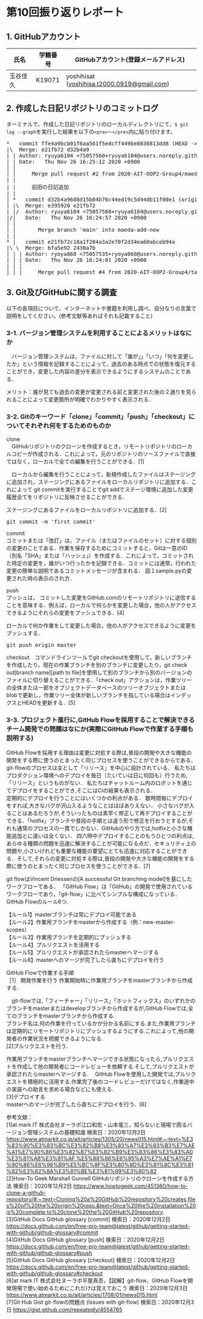 # 第10回振り返りレポート

## 1. GitHubアカウント

| 氏名           | 学籍番号    | GitHubアカウント(登録メールアドレス) |
| -------------- | ----------- | -------------------------------------- |
| 玉谷佳久     | K19071      | yoshihisat (yoshihisa.t2000.0919@gmail.com) |

## 2. 作成した日記リポジトリのコミットログ

ターミナルで、作成した日記リポジトリのローカルディレクトリにて、`$ git log --graph`を実行した結果を以下の`<pre>〜</pre>`内に貼り付けます。

<pre>
*   commit ffe4a9bcb01f6aa561f5edcff449be8030813dd8 (HEAD -> main, origin/main, origin/HEAD)
|\  Merge: e21fb72 d32b4a9
| | Author: ryuya6104 <75057560+ryuya6104@users.noreply.github.com>
| | Date:   Thu Nov 26 16:25:12 2020 +0900
| | 
| |     Merge pull request #2 from 2020-AIT-OOP2-Group4/maeda-add-new
| |     
| |     前田の日記追加
| |   
| *   commit d32b4a9688d15b04b76c44ed19c5d44db11f00e1 (origin/maeda-add-new)
| |\  Merge: e395920 e21fb72
| |/  Author: ryuya6104 <75057560+ryuya6104@users.noreply.github.com>
|/|   Date:   Thu Nov 26 16:24:57 2020 +0900
| |   
| |       Merge branch 'main' into maeda-add-new
| |   
* |   commit e21fb72c18a1f284a3a2e70f2d34ea60abceb94a
|\ \  Merge: bfa5e92 2430a7b
| | | Author: ryoya868 <75057535+ryoya868@users.noreply.github.com>
| | | Date:   Thu Nov 26 16:24:01 2020 +0900
| | | 
| | |     Merge pull request #4 from 2020-AIT-OOP2-Group4/tamaya_new_dairy
</pre>


## 3. Git及びGitHubに関する調査

以下の各項目について、インターネットや書籍を利用し調べ、自分なりの言葉で説明をしてください。(参考文献等あればそれも記載すること)

### 3-1. バージョン管理システムを利用することによるメリットはなにか　　

　バージョン管理システムは，ファイルに対して「誰が」」「いつ」「何を変更したか」という情報を記録することによって，過去のある時点での状態を復元することができ，変更した内容の差分を表示できるようにするシステムのことである． 
  
 メリット：誰が見ても過去の変更が変更される前と変更された後の２通りを見られることによって変更箇所が明確でわかりやすく表示される．
   

### 3-2. Gitのキーワード「clone」「commit」「push」「checkout」についてそれぞれ何をするためのものか  
 clone  
　GitHubリポジトリのクローンを作成するとき，リモートリポジトリのローカルコピーが作成される．これによって，元のリポジトリのソースファイルで直接ではなく，ローカルで全ての編集を行うことができる．[1]  

　ローカルから編集を行うことによって，新規作成したファイルはステージングに追加され，ステージングにあるファイルをローカルリポジトリに追加する．これによって git commitを実行することでgit addでステージ環境に追加した変更履歴全てをリポジトリに反映させることができる．

 ステージングにあるファイルをローカルリポジトリに追加する．[2]
 <pre>git commit -m 'first commit'</pre>
 
 commit  
 コミットまたは「改訂」は，ファイル（またはファイルのセット）に対する個別の変更のことである．作業を保存するためにコミットすると，Gitは一意のID（別名「SHA」または「ハッシュ」）を作成する．これによって，コミットされた特定の変更を，誰がいつ行ったかを記録できる．コミットには通常，行われた変更の簡単な説明であるコミットメッセージが含まれる．
 図１sample.pyの変更された時の表示のされ方．

 push  
 プッシュは， コミットした変更をGitHub.comのリモートリポジトリに送信することを意味する．例えば，ローカルで何らかを変更した場合，他の人がアクセスできるようにそれらの変更をプッシュできる．[4]  

ローカルで何か作業をして変更した場合，他の人がアクセスできるように変更をプッシュする．  
<pre>
git push origin master</pre>



 checkout　コマンドラインツールでgit checkoutを使用して，新しいブランチを作成したり，現在の作業ブランチを別のブランチに変更したり，git check out[branch name][path to file]を使用して別のブランチから別のバージョンのファイルに切り替えることができる．「check out」アクションは，作業ツリーの全体または一部をオブジェクトデータベースのツリーオブジェクトまたはblobで更新し，作業ツリー全体が新しいブランチを指している場合はインデックスとHEADを更新する．[5]





 
 


### 3-3. プロジェクト進行に,GitHub Flowを採用することで解決できるチーム開発での問題はなにか(実際にGitHub Flowで作業する手順も説明する)  

GitHub Flowを採用する理由は変更に対処する際は,普段の開発や大きな機能の開発をする際に使うのとまったく同じプロセスを使うことができるからである．
 git-flowのプロセスは主として「リリース」を中心に設計されている． 私たちはプロダクション環境へのデプロイを毎日（たいていは日に何回も）行うため,「リリース」というものがない． 私たちはチャットルーム内のロボットを通じてデプロイをすることができ,そこにはCIの結果も表示される．  
定期的にデプロイを行うことにはいくつかの利点がある． 数時間毎にデプロイをすれば,大きなバグが沢山入るようなことはほぼありえない． 小さなバグが入ることはあるだろうが,そういったものは素早く修正して再デプロイすることができる．「hotfix」ブランチや普段の手順とは違う形で修正を行おうとするが,それも通常のプロセスの一貫でしかない．GitHubのやり方では,hotfixと小さな機能追加とに違いは全くない．
四六時中デプロイすることのもうひとつの利点は,あらゆる種類の問題を迅速に解決することが可能になる点だ．セキュリティ上の問題や,小さいけれども重要な機能の要望にとても迅速に対応することができる．そして,それらの変更に対処する際は,普段の開発や大きな機能の開発をする際に使うのとまったく同じプロセスを使うことができる．[7]

git flowはVincent Driessenの[A successful Git branching model]を基にしたワークフローである．
「GitHub Flow」は「GitHub」の開発で使用されているワークフローであり，「git-flow」に比べてシンプルな構成になっている．
GitHub Flowのルール6つ.  

【ルール1】masterブランチは常にデプロイ可能である  
【ルール2】作業用ブランチをmasterから作成する（例：new-master-scopes）  
【ルール3】作業用ブランチを定期的にプッシュする  
【ルール4】プルリクエストを活用する  
【ルール5】プルリクエストが承認されたらmasterへマージする  
【ルール6】masterへのマージが完了したら直ちにデプロイを行う  

GitHub Flowで作業する手順  
［1］	開発作業を行う
作業開始時に作業用ブランチをmasterブランチから作成する.

　git-flowでは,「フィーチャー」「リリース」「ホットフィックス」のいずれかのブランチをmasterまたはdevelopブランチから作成するが,GitHub Flowでは,全てのブランチをmasterブランチから作成する.  
ブランチ名は,何の作業を行っているかが分かる名前にする.また,作業用ブランチは定期的にリモートリポジトリにプッシュするようにする.これによって,他の開発者の作業状況を把握できるようになる.  
[2]プルリクエストを行う．

作業用ブランチをmasterブランチへマージできる状態になったら,プルリクエストを作成して他の開発者にコードレビューを依頼する.そして,プルリクエストが承認されたらmasterへマージする.
　GitHub Flowを使用した開発では,プルリクエストを積極的に活用する.作業完了後のコードレビューだけではなく,作業途中の実装への助言を求める場合などにも使える.  
[3]デプロイする  
masterへのマージが完了したら直ちにデプロイを行う．[6]



参考文献：  
[1]at mark IT 株式会社ヌーラボ江口和宏・山本竜三，知らないと現場で困るバージョン管理システムの基礎知識 検索日：2020年12月2日
https://www.atmarkit.co.jp/ait/articles/1305/20/news015.html#:~:text=%E3%83%90%E3%83%BC%E3%82%B8%E3%83%A7%E3%83%B3%E7%AE%A1%E7%90%86%E3%82%B7%E3%82%B9%E3%83%86%E3%83%A0%E3%81%A8%E3%81%AF,%E5%88%86%E6%95%A3%E7%AE%A1%E7%90%86%E6%96%B9%E5%BC%8F%E3%80%8D%E3%81%8C%E3%81%82%E3%82%8A%E3%81%BE%E3%81%99%E3%80%82  
[2]How-To Geek Marshall Gunnell GitHubリポジトリのクローンを作成する方法
検索日：2020年12月2日
https://www.howtogeek.com/451360/how-to-clone-a-github-repository/#:~:text=Cloning%20a%20GitHub%20repository%20creates,files%20of%20the%20origin%20repo.&text=Once%20the%20installation%20is%20complete,to%20clone%20the%20GitHub%20repository.  
[3]GitHub Docs GitHub glossary [commit]
検索日：2020年12月2日
https://docs.github.com/en/free-pro-team@latest/github/getting-started-with-github/github-glossary#commit  
[4]GitHub Docs GitHub glossary [push]
検索日：2020年12月2日
https://docs.github.com/en/free-pro-team@latest/github/getting-started-with-github/github-glossary#push  
[5]GitHub Docs GitHub glossary [checkout]
検索日：2020年12月2日
https://docs.github.com/en/free-pro-team@latest/github/getting-started-with-github/github-glossary#checkout  
[6]at mark IT 株式会社ヌーラボ平屋真吾，【図解】git-flow、GitHub Flowを開発現場で使い始めるためにこれだけは覚えておこう 検索日：2020年12月3日
https://www.atmarkit.co.jp/ait/articles/1708/01/news015.html  
[7]Git Hub Gist git-flowの問題点 (Issues with git-flow)
検索日：2020年12月3日
https://gist.github.com/repeatedly/4554765

